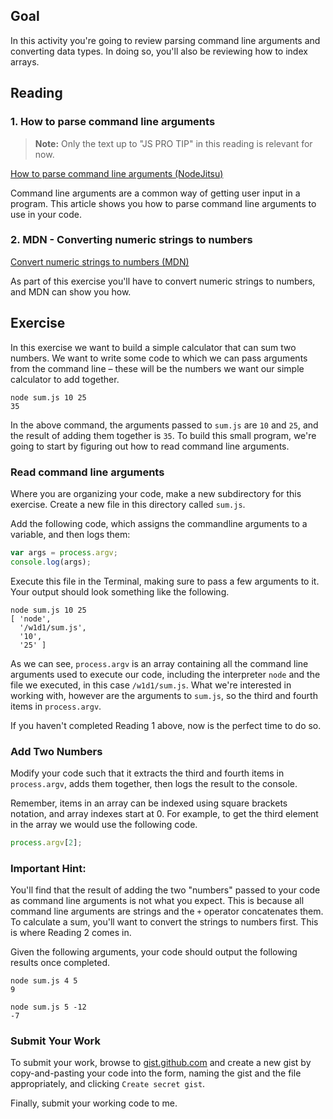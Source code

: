 ## Goal

In this activity you're going to review parsing command line arguments and converting data types. In doing so, you'll also be reviewing how to index arrays.

## Reading

### 1. How to parse command line arguments

> **Note:** Only the text up to "JS PRO TIP" in this reading is relevant for now.

[How to parse command line arguments (NodeJitsu)](https://web.archive.org/web/20160420012028/https://docs.nodejitsu.com/articles/command-line/how-to-parse-command-line-arguments)

Command line arguments are a common way of getting user input in a program. This article shows you how to parse command line arguments to use in your code.

### 2. MDN - Converting numeric strings to numbers

[Convert numeric strings to numbers (MDN)](https://developer.mozilla.org/en-US/docs/Web/JavaScript/Reference/Global_Objects/Number#Convert_numeric_strings_to_numbers)

As part of this exercise you'll have to convert numeric strings to numbers, and MDN can show you how.

## Exercise

In this exercise we want to build a simple calculator that can sum two numbers. We want to write some code to which we can pass arguments from the command line – these will be the numbers we want our simple calculator to add together.

```terminal
node sum.js 10 25
35
```

In the above command, the arguments passed to `sum.js` are `10` and `25`, and the result of adding them together is `35`. To build this small program, we're going to start by figuring out how to read command line arguments.

### Read command line arguments

Where you are organizing your code, make a new subdirectory for this exercise. Create a new file in this directory called `sum.js`.

Add the following code, which assigns the commandline arguments to a variable, and then logs them:

```javascript
var args = process.argv;
console.log(args);
```

Execute this file in the Terminal, making sure to pass a few arguments to it. Your output should look something like the following.

```terminal
node sum.js 10 25
[ 'node',
  '/w1d1/sum.js',
  '10',
  '25' ]
```

As we can see, `process.argv` is an array containing all the command line arguments used to execute our code, including the interpreter `node` and the file we executed, in this case `/w1d1/sum.js`. What we're interested in working with, however are the arguments to `sum.js`, so the third and fourth items in `process.argv`.

If you haven't completed Reading 1 above, now is the perfect time to do so.

### Add Two Numbers

Modify your code such that it extracts the third and fourth items in `process.argv`, adds them together, then logs the result to the console.

Remember, items in an array can be indexed using square brackets notation, and array indexes start at 0. For example, to get the third element in the array we would use the following code.

```javascript
process.argv[2];
```

<aside>
  <h3>Important Hint:</h3>

  <p>
    You'll find that the result of adding the two "numbers" passed to your code as command line arguments is not what you expect. This is because all command line arguments are strings and the <code>+</code> operator concatenates them. To calculate a sum, you'll want to convert the strings to numbers first. This is where Reading 2 comes in.
  </p>
</aside>

Given the following arguments, your code should output the following results once completed.

```terminal
node sum.js 4 5
9
```

```terminal
node sum.js 5 -12
-7
```

### Submit Your Work

To submit your work, browse to [gist.github.com](https://gist.github.com/) and create a new gist by copy-and-pasting your code into the form, naming the gist and the file appropriately, and clicking `Create secret gist`.

Finally, submit your working code to me.
